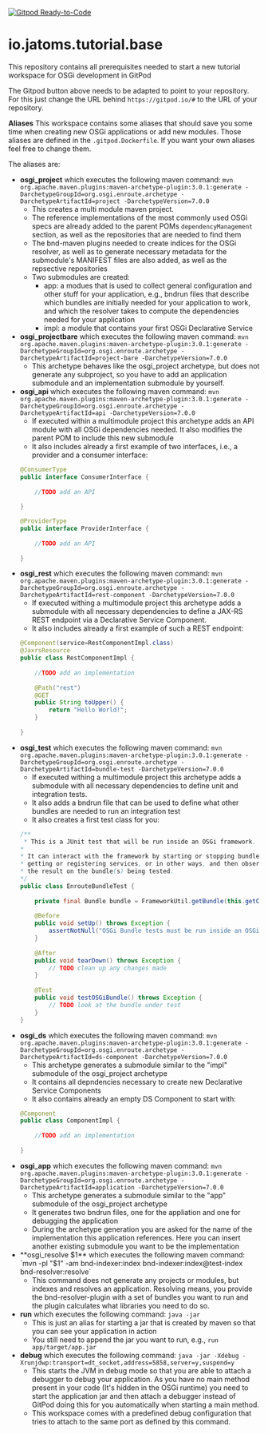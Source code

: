 [![Gitpod Ready-to-Code](https://img.shields.io/badge/Gitpod-Ready--to--Code-blue?logo=gitpod)](https://gitpod.io/#https://github.com/jatoms-io/io.jatoms.tutorial.base) 

# io.jatoms.tutorial.base
This repository contains all prerequisites needed to start a new tutorial workspace for OSGi development in GitPod

The Gitpod button above needs to be adapted to point to your repository. 
For this just change the URL behind `https://gitpod.io/#` to the URL of your repository.

**Aliases**
This workspace contains some aliases that should save you some time when creating new OSGi applications or add new modules.
Those aliases are defined in the `.gitpod.Dockerfile`. If you want your own aliases feel free to change them.

The aliases are: 
* **osgi_project** which executes the following maven command: `mvn org.apache.maven.plugins:maven-archetype-plugin:3.0.1:generate -DarchetypeGroupId=org.osgi.enroute.archetype -DarchetypeArtifactId=project -DarchetypeVersion=7.0.0`
    * This creates a multi module maven project.
    * The reference implementations of the most commonly used OSGi specs are already added to the parent POMs `dependencyManagement` section, as well as the repositories that are needed to find them 
    * The bnd-maven plugins needed to create indices for the OSGi resolver, as well as to generate necessary metadata for the submodule's MANIFEST files are also added, as well as the repsective repositories 
    * Two submodules are created:
        * app: a modues that is used to collect general configuration and other stuff for your application, e.g., bndrun files that describe which bundles are initially needed for your application to work, and which the resolver takes to compute the dependencies needed for your application
        * impl: a module that contains your first OSGi Declarative Service 
* **osgi_projectbare** which executes the following maven command: `mvn org.apache.maven.plugins:maven-archetype-plugin:3.0.1:generate -DarchetypeGroupId=org.osgi.enroute.archetype -DarchetypeArtifactId=project-bare -DarchetypeVersion=7.0.0`
    * This archetype behaves like the osgi_project archetype, but does not generate any subproject, so you have to add an application submodule and an implementation submodule by yourself.
* **osgi_api** which executes the following maven command: `mvn org.apache.maven.plugins:maven-archetype-plugin:3.0.1:generate -DarchetypeGroupId=org.osgi.enroute.archetype -DarchetypeArtifactId=api -DarchetypeVersion=7.0.0`
    * If executed within a multimodule project this archetype adds an API module with all OSGi dependencies needed. It also modifies the parent POM to include this new submodule
    * It also includes already a first example of two interfaces, i.e., a provider and a consumer interface:
    ```java
    @ConsumerType
    public interface ConsumerInterface {
        
        //TODO add an API
        
    }

    @ProviderType
    public interface ProviderInterface {
        
        //TODO add an API
        
    }
    ```
* **osgi_rest** which executes the following maven command: `mvn org.apache.maven.plugins:maven-archetype-plugin:3.0.1:generate -DarchetypeGroupId=org.osgi.enroute.archetype -DarchetypeArtifactId=rest-component -DarchetypeVersion=7.0.0`
    * If executed withing a multimodule project this archetype adds a submodule with all necessary dependencies to define a JAX-RS REST endpoint via a Declarative Service Component.
    * It also includes already a first example of such a REST endpoint:
    ```java
    @Component(service=RestComponentImpl.class)
    @JaxrsResource
    public class RestComponentImpl {
        
        //TODO add an implementation
        
        @Path("rest")
        @GET
        public String toUpper() {
            return "Hello World!";
        }
        
    }
    ```
* **osgi_test** which executes the following maven command: `mvn org.apache.maven.plugins:maven-archetype-plugin:3.0.1:generate -DarchetypeGroupId=org.osgi.enroute.archetype -DarchetypeArtifactId=bundle-test -DarchetypeVersion=7.0.0`
    * If executed withing a multimodule project this archetype adds a submodule with all necessary dependencies to define unit and integration tests.
    * It also adds a bndrun file that can be used to define what other bundles are needed to run an integration test 
    * It also creates a first test class for you:
    ```java
    /**
     * This is a JUnit test that will be run inside an OSGi framework.
    * 
    * It can interact with the framework by starting or stopping bundles,
    * getting or registering services, or in other ways, and then observing
    * the result on the bundle(s) being tested.
    */
    public class EnrouteBundleTest {
        
        private final Bundle bundle = FrameworkUtil.getBundle(this.getClass());
        
        @Before
        public void setUp() throws Exception {
            assertNotNull("OSGi Bundle tests must be run inside an OSGi framework", bundle);
        }
        
        @After
        public void tearDown() throws Exception {
            // TODO clean up any changes made
        }
        
        @Test
        public void testOSGiBundle() throws Exception {
            // TODO look at the bundle under test
        }
    }
    ```
* **osgi_ds** which executes the following maven command: `mvn org.apache.maven.plugins:maven-archetype-plugin:3.0.1:generate -DarchetypeGroupId=org.osgi.enroute.archetype -DarchetypeArtifactId=ds-component -DarchetypeVersion=7.0.0`
    * This archetype generates a submodule similar to the "impl" submodule of the osgi_project archetype 
    * It contains all depndencies necessary to create new Declarative Service Components
    * It also contains already an empty DS Component to start with: 
    ```java
    @Component
    public class ComponentImpl {
        
        //TODO add an implementation
        
    }
    ```
* **osgi_app** which executes the following maven command: `mvn org.apache.maven.plugins:maven-archetype-plugin:3.0.1:generate -DarchetypeGroupId=org.osgi.enroute.archetype -DarchetypeArtifactId=application -DarchetypeVersion=7.0.0`
    * This archetype generates a submodule similar to the "app" submodule of the osgi_project archetype 
    * It generates two bndrun files, one for the appliation and one for debugging the application 
    * During the archetype generation you are asked for the name of the implementation this application references. Here you can insert another existing submodule you want to be the implementation 
* **osgi_resolve $1** which executes the following maven command: `mvn -pl "$1" -am bnd-indexer:index bnd-indexer:index@test-index bnd-resolver:resolve`
    * This command does not generate any projects or modules, but indexes and resolves an application. Resolving means, you provide the bnd-resolver-plugin with a set of bundles you want to run and the plugin calculates what libraries you need to do so.
* **run** which executes the following command: `java -jar `  
    * This is just an alias for starting a jar that is created by maven so that you can see your application in action
    * You still need to append the jar you want to run, e.g., `run app/target/app.jar`
* **debug** which executes the following command: `java -jar -Xdebug -Xrunjdwp:transport=dt_socket,address=5858,server=y,suspend=y `
    * This starts the JVM in debug mode so that you are able to attach a debugger to debug your application. As you have no main method present in your code (It's hidden in the OSGi runtime) you need to start the application jar and then attach a debugger instead of GitPod doing this for you automatically when starting a main method.
    * This workspace comes with a predefined debug configuration that tries to attach to the same port as defined by this command.